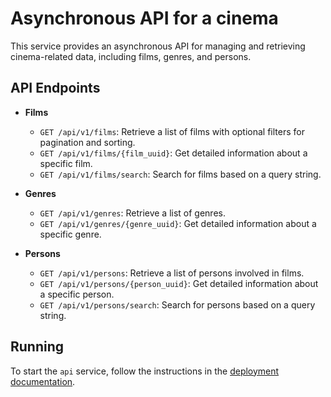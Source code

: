 # Asynchronous API for a cinema

This service provides an asynchronous API for managing and retrieving cinema-related data, including films, genres, and persons.

## API Endpoints

- **Films**
  - `GET /api/v1/films`: Retrieve a list of films with optional filters for pagination and sorting.
  - `GET /api/v1/films/{film_uuid}`: Get detailed information about a specific film.
  - `GET /api/v1/films/search`: Search for films based on a query string.

- **Genres**
  - `GET /api/v1/genres`: Retrieve a list of genres.
  - `GET /api/v1/genres/{genre_uuid}`: Get detailed information about a specific genre.

- **Persons**
  - `GET /api/v1/persons`: Retrieve a list of persons involved in films.
  - `GET /api/v1/persons/{person_uuid}`: Get detailed information about a specific person.
  - `GET /api/v1/persons/search`: Search for persons based on a query string.

## Running

To start the `api` service, follow the instructions in the [deployment documentation](../../deploy/api/README.md).
